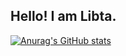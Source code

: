 ## Hello! I am Libta.
  
[![Anurag's GitHub stats](https://github-readme-stats.vercel.app/api?username=libta-io)](https://github.com/anuraghazra/github-readme-stats)
